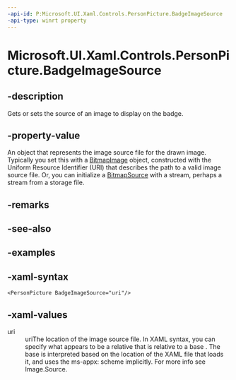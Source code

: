 ```yaml
---
-api-id: P:Microsoft.UI.Xaml.Controls.PersonPicture.BadgeImageSource
-api-type: winrt property
---
```

<!-- Property syntax.
public ImageSource BadgeImageSource { get;  set; }
-->

# Microsoft.UI.Xaml.Controls.PersonPicture.BadgeImageSource



## -description

Gets or sets the source of an image to display on the badge.



## -property-value

An object that represents the image source file for the drawn image. Typically you set this with a [BitmapImage](/uwp/api/windows.ui.xaml.media.imaging.bitmapimage) object, constructed with the Uniform Resource Identifier (URI) that describes the path to a valid image source file. Or, you can initialize a [BitmapSource](/uwp/api/windows.ui.xaml.media.imaging.bitmapsource) with a stream, perhaps a stream from a storage file.



## -remarks



## -see-also



## -examples



## -xaml-syntax

```xaml
<PersonPicture BadgeImageSource="uri"/>
```



## -xaml-values

<dl><dt>uri</dt><dd>uriThe location of the image source file. In XAML syntax, you can specify what appears to be a relative that is relative to a base . The base is interpreted based on the location of the XAML file that loads it, and uses the ms-appx: scheme implicitly. For more info see Image.Source.</dd>
</dl>



